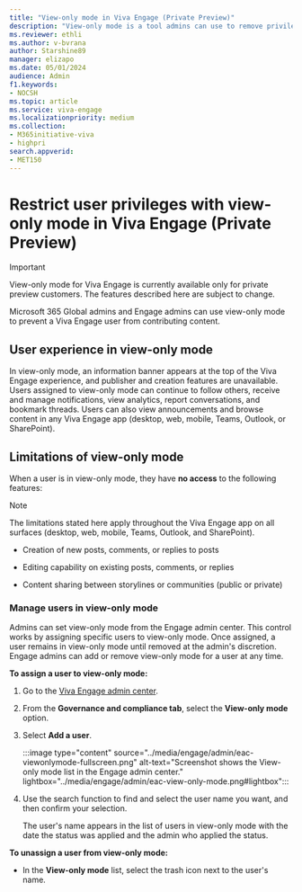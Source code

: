 ```yaml
---
title: "View-only mode in Viva Engage (Private Preview)"
description: "View-only mode is a tool admins can use to remove privileges from Viva Engage users when needed."
ms.reviewer: ethli
ms.author: v-bvrana
author: Starshine89
manager: elizapo
ms.date: 05/01/2024
audience: Admin
f1.keywords:
- NOCSH
ms.topic: article
ms.service: viva-engage
ms.localizationpriority: medium
ms.collection:  
- M365initiative-viva
- highpri
search.appverid:
- MET150
---
```

# Restrict user privileges with view-only mode in Viva Engage (Private Preview)

>[!IMPORTANT]
>View-only mode for Viva Engage is currently available only for private preview customers. The features described here are subject to change.

Microsoft 365 Global admins and Engage admins can use view-only mode to prevent a Viva Engage user from contributing content.

## User experience in view-only mode

In view-only mode, an information banner appears at the top of the Viva Engage experience, and publisher and creation features are unavailable. Users assigned to view-only mode can continue to follow others, receive and manage notifications, view analytics, report conversations, and bookmark threads. Users can also view announcements and browse content in any Viva Engage app (desktop, web, mobile, Teams, Outlook, or SharePoint).

## Limitations of view-only mode

When a user is in view-only mode, they have **no access** to the following features:

>[!NOTE]
>The limitations stated here apply throughout the Viva Engage app on all surfaces (desktop, web, mobile, Teams, Outlook, and SharePoint).

- Creation of new posts, comments, or replies to posts

- Editing capability on existing posts, comments, or replies

- Content sharing between storylines or communities (public or private)

### Manage users in view-only mode

Admins can set view-only mode from the Engage admin center. This control works by assigning specific users to view-only mode. Once assigned, a user remains in view-only mode until removed at the admin's discretion. Engage admins can add or remove view-only mode for a user at any time.

**To assign a user to view-only mode:**

1. Go to the [Viva Engage admin center](/viva/engage/eac-as-access-eac).

2. From the **Governance and compliance tab**, select the **View-only mode** option.

3. Select **Add a user**.

    :::image type="content" source="../media/engage/admin/eac-viewonlymode-fullscreen.png" alt-text="Screenshot shows the View-only mode list in the Engage admin center." lightbox="../media/engage/admin/eac-view-only-mode.png#lightbox":::

4. Use the search function to find and select the user name you want, and then confirm your selection.<br>

    The user's name appears in the list of users in view-only mode with the date the status was applied and the admin who applied the status.

**To unassign a user from view-only mode:**

- In the **View-only mode** list, select the trash icon next to the user's name.
